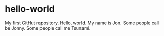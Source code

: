 # hello-world
My first GitHut repository. 
Hello, world. My name is Jon. Some people call be Jonny. Some people call me Tsunami. 
